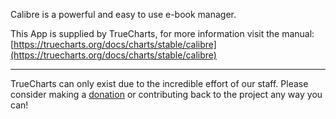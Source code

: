 Calibre is a powerful and easy to use e-book manager.

This App is supplied by TrueCharts, for more information visit the manual: [https://truecharts.org/docs/charts/stable/calibre](https://truecharts.org/docs/charts/stable/calibre)

---

TrueCharts can only exist due to the incredible effort of our staff.
Please consider making a [donation](https://truecharts.org/docs/about/sponsor) or contributing back to the project any way you can!
